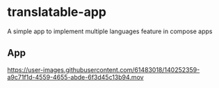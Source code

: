 # translatable-app
A simple app to implement multiple languages feature in compose apps

## App
https://user-images.githubusercontent.com/61483018/140252359-a9c71f1d-4559-4655-abde-6f3d45c13b94.mov

